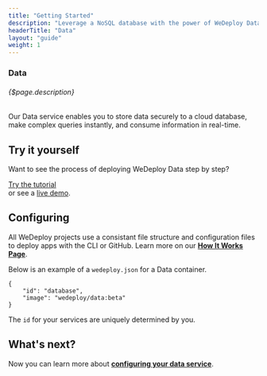 ```yaml
---
title: "Getting Started"
description: "Leverage a NoSQL database with the power of WeDeploy Data."
headerTitle: "Data"
layout: "guide"
weight: 1
---
```


### Data

###### {$page.description}

Our Data service enables you to store data securely to a cloud database, make complex queries instantly, and consume information in real-time.

<article id="1">

## Try it yourself

Want to see the process of deploying WeDeploy Data step by step?

<div class="guide-btn-cta">
	<a class="btn btn-accent btn-sm" href="/tutorials/data-web" target="_blank" data-senna-off>
		<span class="icon-16-external"></span>Try the tutorial
	</a>
</div>

<div class="guide-aux-cta">
	or see a <a href="http://boilerplate-data.wedeploy.io" target="_blank" data-senna-off>live demo</a>.
</div>

</article>

<article id="2">

## Configuring

<aside>

All WeDeploy projects use a consistant file structure and configuration files to deploy apps with the CLI or GitHub. Learn more on our <strong><a href="/docs/intro/how-it-works.html">How It Works Page</a></strong>.

</aside>

Below is an example of a `wedeploy.json` for a Data container.

```application/json
{
	"id": "database",
	"image": "wedeploy/data:beta"
}
```

The `id` for your services are uniquely determined by you.

</article>

## What's next?

Now you can learn more about **[configuring your data service](/docs/data/configuring-data.html)**.
